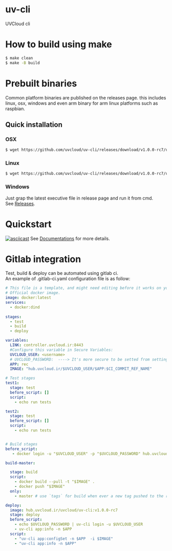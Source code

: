 # uv-cli
UVCloud cli 

# How to build using make
```sh
$ make clean
$ make -B build
```
# Prebuilt binaries
Common platform binaries are published on the releases page. this includes linux, osx, windows and even arm binary for arm  linux platforms such as raspbian.
## Quick installation
### OSX 
```sh
$ wget https://github.com/uvcloud/uv-cli/releases/download/v1.0.0-rc7/uv-v1.0.0-rc7-darwin-amd64 -O /usr/local/bin/uv
```
### Linux
```sh
$ wget https://github.com/uvcloud/uv-cli/releases/download/v1.0.0-rc7/uv-v1.0.0-rc7-linux-amd64 -O /usr/local/bin/uv
```  
### Windows 
Just grap the latest executive file in release page and run it from cmd.  
See [Releases](https://github.com/uvcloud/uv-cli/releases).

# Quickstart
[![asciicast](https://asciinema.org/a/193296.png)](https://asciinema.org/a/193296)
See [Documentations](http://docs.uvcloud.ir/quickstart/) for more details.

# Gitlab integration
Test, build & deploy can be automated using gitlab ci.  
An example of .gitlab-ci.yaml configuration file is as follow:
```yaml
# This file is a template, and might need editing before it works on your project.
# Official docker image.
image: docker:latest
services:
  - docker:dind
  
stages:
  - test
  - build
  - deploy

variables:
  LINK: controller.uvcloud.ir:8443
  #Configure this variable in Secure Variables:
  UVCLOUD_USER: <username>
  # UVCLOUD_PASSWORD:  ----> It's more secure to be setted from settings -> ci/cd -> variables. 
  APP: rec
  IMAGE: "hub.uvcloud.ir/$UVCLOUD_USER/$APP:$CI_COMMIT_REF_NAME"

# Test stages
test1:
  stage: test
  before_script: []
  script:
    - echo run tests

test2:
  stage: test
  before_script: []
  script:
    - echo run tests


# Build stages
before_script:
   - docker login -u "$UVCLOUD_USER" -p "$UVCLOUD_PASSWORD" hub.uvcloud.ir

build-master:

  stage: build
  script:
    - docker build --pull -t "$IMAGE" .
    - docker push "$IMAGE"
  only:
    - master # use `tags` for build when ever a new tag pushed to the repository

deploy: 
  image: hub.uvcloud.ir/uvcloud/uv-cli:v1.0.0-rc7
  stage: deploy
  before_script:
    - echo $UVCLOUD_PASSWORD | uv-cli login -u $UVCLOUD_USER
    - uv-cli app:info -n $APP
  script:
    - "uv-cli app:configSet -n $APP  -i $IMAGE"
    - "uv-cli app:info -n $APP"
```
